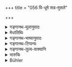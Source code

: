 +++
title = "056 वि-धूमे सन्न-मुसले"

+++

<details><summary>गङ्गानथ-मूलानुवादः</summary>

The renunciate shall go for begging alms at a time when there is no smoke issuing, when the pestle has ceased to ply, when fire embers have been extinguished, when people have eaten, and when the removal of the dishes has been finished.—(56)
</details>

<details><summary>मेधातिथिः</summary>

भुक्तवन्तो जना यस्मिन् काले स **भुक्तवज्जनः** ।एवं **विधूमा**दयो ऽपि । **शरावाणां संपात** उच्छिष्टानां भूमौ त्यागः, स यदातीतो भवति । सर्वेणैतेन प्रथमे पाककाले भिक्षादानावसरो निवृत्तो यदा भवति, तदा भिक्षितव्यम् इत्य् आह । **विधूम** इत्यादिना द्वितीयपाकप्रवृत्तिम् आह । **सन्ना मुसला** अवघातान् निवृत्ताः स्थापिताः ॥ ६.५६ ॥
</details>

<details><summary>गङ्गानथ-भाष्यानुवादः</summary>

That time at which people have already eaten. Similarly with the other epithets, ‘*Vidhūme*’ and the rest.

‘*Removal of the dishes*,’—the throwing away of the dishes in which people have taken their food; when this has been finished.

From all this what follows is that he shall beg for food after the first occasion for the giving of alms, during the first instalment of the cooking, has passed away.

‘*When there ie no smoke*’ etc., indicate the impossibility of the cooking being done again.

When the pestles have ‘*ceased to ply*’—*i.e*., kept aside.—(56)
</details>

<details><summary>गङ्गानथ-टिप्पन्यः</summary>

This verse is quoted in *Mitākṣarā* (on 3.59);—in *Madanapārijāta* (p. 375);—in *Parāśaramādhava* (Ācāra, p. 562);—and in *Saṃskāramayūkha* (p. 135).
</details>

<details><summary>गङ्गानथ-तुल्य-वाक्यानि</summary>

*Gautama* (3-15).—‘He shall beg late, without returning twice to the
same house.’

*Baudhāyana* (2.11-22).—‘He shall go to beg when the pestle lies
motionless, when the embers have been extinguished and when the cleaning of the vessels has been finished.’

*Baudhāyana* (2.18.4-6).—‘Now follows the rule for begging. He shall beg
of Brāhmaṇas with houses (*Śāliṇa*) and those who lead a wandering life (), after they have finished their Vaiśvadeva-offerings. He shall beg it prefacing with the term *Bhavat*; he shall stand hogging no longer than the time required for milking a cow.’

*Vaśiṣṭha* (10.7, 8).—‘Ho shall heg food at seven houses, which he has
not selected beforehand,—at the time when the smoke of the kitchen fire has ceased and the pestle lies motionless.’

*Viṣṇu* (96.6).—‘He shall beg food from a house after the servants of
the house have had their meal and when the dishes have been removed.’

*Yājñavalkya* (3.59).—(See under 55.)

*Yama* (Parāśaramādhava, p. 563).—‘Pure and with speech in check, he
shall beg for pure food daily in the evening.’
</details>

<details><summary>भारुचिः</summary>

056	When no smoke ascends from (the kitchen), when the pestle lies motionless, when the embers have been extinguished, when the people have finished their meal, when the remnants in the dishes have been removed, let the ascetic always go to beg.
</details>

<details><summary>Bühler</summary>

056	When no smoke ascends from (the kitchen), when the pestle lies motionless, when the embers have been extinguished, when the people have finished their meal, when the remnants in the dishes have been removed, let the ascetic always go to beg.
</details>
